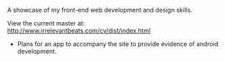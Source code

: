 A showcase of my front-end web development and design skills. 

View the current master at: 
    http://www.irrelevantbeats.com/cv/dist/index.html

 - Plans for an app to accompany the site to provide evidence of android development.


